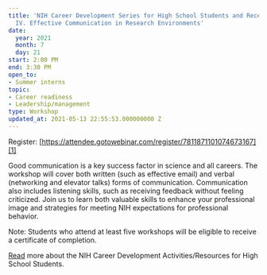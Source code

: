 ```yaml
---
title: 'NIH Career Development Series for High School Students and Recent Graduates:
  IV. Effective Communication in Research Environments'
date:
  year: 2021
  month: 7
  day: 21
start: 2:00 PM
end: 3:30 PM
open_to:
- Summer interns
topic:
- Career readiness
- Leadership/management
type: Workshop
updated_at: 2021-05-13 22:55:53.000000000 Z
---
```

Register: [https://attendee.gotowebinar.com/register/7811871101074673167][1]

Good communication is a key success factor in science and all careers.
The workshop will cover both written (such as effective email) and
verbal (networking and elevator talks) forms of communication.
Communication also includes listening skills, such as receiving feedback
without feeling criticized. Join us to learn both valuable skills to
enhance your professional image and strategies for meeting NIH
expectations for professional behavior.

Note: Students who attend at least five workshops will be eligible to
receive a certificate of completion.

[Read][2] more about the NIH Career Development Activities/Resources for
High School Students.



[1]: https://attendee.gotowebinar.com/register/7811871101074673167
[2]: https://www.training.nih.gov/nih_career_development_activities/resources_for_high_school_students
